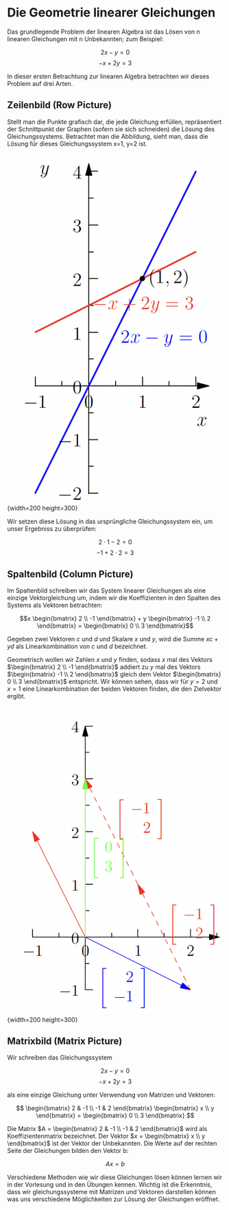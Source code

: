 # Die Geometrie linearer Gleichungen
Das grundlegende Problem der linearen Algebra ist das Lösen von n linearen Gleichungen mit n Unbekannten; zum Beispiel:

$$ 2x - y = 0 $$
$$ -x + 2y = 3 $$

In dieser ersten Betrachtung zur linearen Algebra betrachten wir dieses Problem auf drei Arten.

## Zeilenbild (Row Picture)
Stellt man die Punkte grafisch dar, die jede Gleichung erfüllen, repräsentiert der Schnittpunkt der Graphen (sofern sie sich schneiden) die Lösung des Gleichungssystems. Betrachtet man die Abbildung, sieht man, dass die Lösung für dieses Gleichungssystem x=1, y=2 ist.

![Schnittpunkt der zwei Geraden bei (1,2)](./imgs/row_picture.png){width=200 height=300}

Wir setzen diese Lösung in das ursprüngliche Gleichungssystem ein, um unser Ergebniss zu überprüfen:

$$2 \cdot 1 - 2 = 0 $$
$$ -1 + 2 \cdot 2 = 3$$

## Spaltenbild (Column Picture)
Im Spaltenbild schreiben wir das System linearer Gleichungen als eine einzige Vektorgleichung um, indem wir die Koeffizienten in den Spalten des Systems als Vektoren betrachten:

$$x \begin{bmatrix} 2 \\ -1 \end{bmatrix} + y \begin{bmatrix} -1 \\ 2 \end{bmatrix} = \begin{bmatrix} 0 \\ 3 \end{bmatrix}$$

Gegeben zwei Vektoren $c$ und $d$ und Skalare $x$ und $y$, wird die Summe $xc + yd$ als Linearkombination von $c$ und $d$ bezeichnet. 

Geometrisch wollen wir Zahlen $x$ und $y$ finden, sodass $x$ mal des Vektors $\begin{bmatrix} 2 \\ -1 \end{bmatrix}$ addiert zu $y$ mal des Vektors $\begin{bmatrix} -1 \\ 2 \end{bmatrix}$ gleich dem Vektor $\begin{bmatrix} 0 \\ 3 \end{bmatrix}$ entspricht. Wir können sehen, dass wir für $y=2$ und $x=1$ eine Linearkombination der beiden Vektoren finden, die den Zielvektor ergibt. 

![Linearkombination der zwei vektoren führt zum Zielvektor.](./imgs/column_picture.png){width=200 height=300}


## Matrixbild (Matrix Picture)
Wir schreiben das Gleichungssystem

$$ 2x - y = 0 $$
$$ -x + 2y = 3 $$

als eine einzige Gleichung unter Verwendung von Matrizen und Vektoren:

$$ \begin{bmatrix} 2 & -1 \\ -1 & 2 \end{bmatrix} \begin{bmatrix} x \\ y \end{bmatrix} = \begin{bmatrix} 0 \\ 3 \end{bmatrix} $$

Die Matrix $A = \begin{bmatrix} 2 & -1 \\ -1 & 2 \end{bmatrix}$ wird als Koeffizientenmatrix bezeichnet. Der Vektor $x = \begin{bmatrix} x \\ y \end{bmatrix}$ ist der Vektor der Unbekannten. Die Werte auf der rechten Seite der Gleichungen bilden den Vektor b:

$$ Ax = b $$

Verschiedene Methoden wie wir diese Gleichungen lösen können lernen wir in der Vorlesung und in den Übungen kennen. Wichtig ist die Erkenntnis, dass wir gleichungssysteme mit Matrizen und Vektoren darstellen können was uns verschiedene Möglichkeiten zur Lösung der Gleichungen eröffnet.
